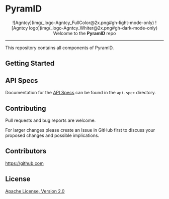 # PyramID

<p align="center" width="300">
![Agntcy](img/_logo-Agntcy_FullColor@2x.png#gh-light-mode-only)
![Agntcy logo](img/_logo-Agntcy_Whiter@2x.png#gh-dark-mode-only)
<caption>Welcome to the <b>PyramID</b> repo</caption>
</p>

---

This repository contains all components of PyramID.

## Getting Started

## API Specs

Documentation for the [API Specs](api-spec/README.md) can be found in the `api-spec` directory.

## Contributing

Pull requests and bug reports are welcome.

For larger changes please create an Issue in GitHub first to discuss your
proposed changes and possible implications.

## Contributors

https://github.com

## License

[Apache License, Version 2.0](https://www.apache.org/licenses/LICENSE-2.0)
